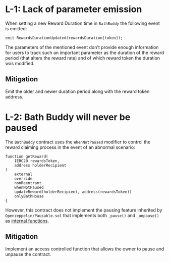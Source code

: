 # L-1: Lack of parameter emission

When setting a new Reward Duration time in `BathBuddy` the following event is emitted:

```solidity
emit RewardsDurationUpdated(rewardsDuration[token]);
```

The parameters of the mentioned event don't provide enough information for users to track such an important parameter as the duration of the reward period (that alters the reward rate) and of which reward token the duration was modified.

## Mitigation
Emit the older and newer duration period along with the reward token address.

# L-2: Bath Buddy will never be paused

The `BathBuddy` contract uses the `WhenNotPaused` modifier to control the reward claiming process in the event of an abnormal scenario:

```solidity
function getReward(
    IERC20 rewardsToken,
    address holderRecipient
)
    external
    override
    nonReentrant
    whenNotPaused
    updateReward(holderRecipient, address(rewardsToken))
    onlyBathHouse
{
```

However, this contract does not implement the pausing feature inherited by `Openzeppelin/Pausable.sol` that implements both `_pause()` and `_unpause()` as [internal functions](https://github.com/OpenZeppelin/openzeppelin-contracts/blob/master/contracts/security/Pausable.sol#L89-L104).

## Mitigation
Implement an access controlled function that allows the owner to pause and unpause the contract.